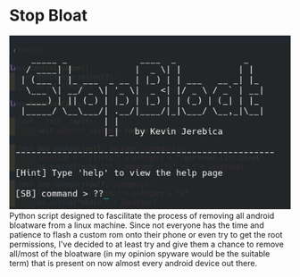 # Stop Bloat 
<img src="./imgs/thumbnail.png"><br>
Python script designed to fascilitate the process of removing all android bloatware from a linux machine. Since not everyone has the time and patience to flash a custom rom onto their phone or even try to get the root permissions, I've decided to at least try and give them a chance to remove all/most of the bloatware (in my opinion spyware would be the suitable term) that is present on now almost every android device out there.
